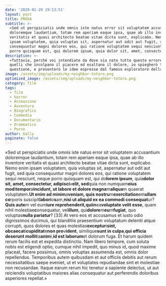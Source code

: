 ```yaml
---
date: '2020-01-29 19:13:51'
layout: post
title: PROVA
subtitle: >-
  «Sed ut perspiciatis unde omnis iste natus error sit voluptatem accusantium
  doloremque laudantium, totam rem aperiam eaque ipsa, quae ab illo inventore
  veritatis et quasi architecto beatae vitae dicta sunt, explicabo. Nemo enim
  ipsam voluptatem, quia voluptas sit, aspernatur aut odit aut fugit, sed quia
  consequuntur magni dolores eos, qui ratione voluptatem sequi nesciunt, neque
  porro quisquam est, qui dolorem ipsum, quia dolor sit, amet, consectetu
description: >-
  «Tuttavia, perché voi intendiate da dove sia nato tutto questo errore, di
  quelli che incolpano il piacere ed esaltano il dolore, io spiegherò tutta la
  questione, e presenterò le idee espresse dal famoso esploratore della verità,
image: /assets/img/uploads/my-neighbor-totoro.png
optimized_image: /assets/img/uploads/my-neighbor-totoro.png
category: film
tags:
  - film
  - horror
  - Animazione
  - Avventura
  - Biografico
  - Commedia
  - Documentario
  - Drammatico
  - Porno
author: Gally
paginate: false
---
```



«Sed ut perspiciatis unde omnis iste natus error sit voluptatem accusantium doloremque laudantium, totam rem aperiam eaque ipsa, quae ab illo inventore veritatis et quasi architecto beatae vitae dicta sunt, explicabo. Nemo enim ipsam voluptatem, quia voluptas sit, aspernatur aut odit aut fugit, sed quia consequuntur magni dolores eos, qui ratione voluptatem sequi nesciunt, neque porro quisquam est, qui do**lorem ipsum**, quia**dolor sit, amet, consectetur, adipisci**v**elit, sed**quia non numquam**eius mod**i**tempor**a**incidunt, ut labore et dolore magna**m**aliqua**m quaerat voluptatem.**Ut enim ad minim**a**veniam, quis nostru**m**exercitation**em**ullam co**rporis suscipit**labori**o**s**am,**nisi ut aliquid ex ea commodi consequat**ur?**Quis aute**m vel eum**iure reprehenderit,**qui**in**ea**voluptate velit esse**, quam nihil molestiae**c**onsequatur, vel**illum**, qui**dolore**m**eu**m**fugiat**, quo voluptas**nulla pariatur**? \[33] At vero eos et accusamus et iusto odio dignissimos ducimus, qui blanditiis praesentium voluptatum deleniti atque corrupti, quos dolores et quas molestias**exceptur**i**sint, obcaecat**i**cupiditat**e**non pro**v**ident**, similique**sunt in culpa**,**qui officia deserunt mollit**ia**anim**i,**id est laborum**et dolorum fuga. Et harum quidem rerum facilis est et expedita distinctio. Nam libero tempore, cum soluta nobis est eligendi optio, cumque nihil impedit, quo minus id, quod maxime placeat, facere possimus, omnis voluptas assumenda est, omnis dolor repellendus. Temporibus autem quibusdam et aut officiis debitis aut rerum necessitatibus saepe eveniet, ut et voluptates repudiandae sint et molestiae non recusandae. Itaque earum rerum hic tenetur a sapiente delectus, ut aut reiciendis voluptatibus maiores alias consequatur aut perferendis doloribus asperiores repellat.»
